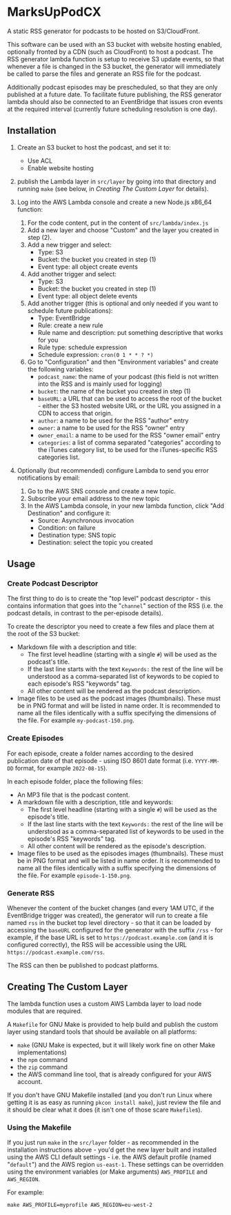 # MarksUpPodCX

A static RSS generator for podcasts to be hosted on S3/CloudFront.

This software can be used with an S3 bucket with website hosting enabled, optionally fronted by a CDN
(such as CloudFront) to host a podcast. The RSS generator lambda function is setup to receive S3 update
events, so that whenever a file is changed in the S3 bucket, the generator will immediately be called to
parse the files and generate an RSS file for the podcast.

Additionally podcast episodes may be prescheduled, so that they are only published at a future date.
To facilitate future publishing, the RSS generator lambda should also be connected to an EventBridge that
issues cron events at the required interval (currently future scheduling resolution is one day).

## Installation

1. Create an S3 bucket to host the podcast, and set it to:
    - Use ACL
    - Enable website hosting
    
2. publish the Lambda layer in `src/layer` by going into that directory and running `make` (see below, in _Creating The Custom Layer_ for details).

3. Log into the AWS Lambda console and create a new Node.js x86_64 function:
   
    1. For the code content, put in the content of `src/lambda/index.js`
    2. Add a new layer and choose "Custom" and the layer you created in step (2).
    3. Add a new trigger and select:
        * Type: S3
        * Bucket: the bucket you created in step (1)
        * Event type: all object create events
    4. Add another trigger and select:
        * Type: S3
        * Bucket: the bucket you created in step (1)
        * Event type: all object delete events
    5. Add another trigger (this is optional and only needed if you want to schedule future publications):
        * Type: EventBridge
        * Rule: create a new rule
        * Rule name and description: put something descriptive that works for you
        * Rule type: schedule expression
        * Schedule expression: `cron(0 1 * * ? *)`
    6. Go to "Configuration" and then "Environment variables" and create the following variables:
        * `podcast_name`: the name of your podcast (this field is not written into the RSS and is mainly used for logging)
        * `bucket`: the name of the bucket you created in step (1)
        * `baseURL`: a URL that can be used to access the root of the bucket - either the S3 hosted website URL or the URL you assigned in a CDN to access that origin.
        * `author`: a name to be used for the RSS "author" entry
        * `owner`: a name to be used for the RSS "owner" entry
        * `owner_email`: a name to be used for the RSS "owner email" entry
        * `categories`: a list of comma separated "categories" according to the iTunes category list, to be used for the iTunes-specific RSS categories list.
    
4. Optionally (but recommended) configure Lambda to send you error notifications by email:

    1. Go to the AWS SNS console and create a new topic.
    2. Subscribe your email address to the new topic
    3. In the AWS Lambda console, in your new lambda function, click "Add Destination" and configure it:
        * Source: Asynchronous invocation
        * Condition: on failure
        * Destination type: SNS topic
        * Destination: select the topic you created

## Usage

### Create Podcast Descriptor

The first thing to do is to create the "top level" podcast descriptor - this contains information that goes into the "`channel`" section of the RSS (i.e. the podcast details, in contrast to the per-episode details).

To create the descriptor you need to create a few files and place them at the root of the S3 bucket:

- Markdown file with a description and title:
  - The first level headline (starting with a single `#`) will be used as the podcast's title.
  - If the last line starts with the text `Keywords:` the rest of the line will be understood as a comma-separated list of keywords to be copied to each episode's RSS "keywords" tag.
  - All other content will be rendered as the podcast description.
- Image files to be used as the podcast images (thumbnails). These must be in PNG format and will be listed in name order. It is recommended to name all the files identically with a suffix specifying the dimensions of the file. For example `my-podcast-150.png`.

### Create Episodes

For each episode, create a folder names according to the desired publication date of that episode - using ISO 8601 date format (i.e. `YYYY-MM-DD` format, for example `2022-08-15`).

In each episode folder, place the following files:

- An MP3 file that is the podcast content.
- A markdown file with a description, title and keywords:
  - The first level headline (starting with a single `#`) will be used as the episode's title.
  - If the last line starts with the text `Keywords:` the rest of the line will be understood as a comma-separated list of keywords to be used in the episode's RSS "keywords" tag.
  - All other content will be rendered as the episode's description.
- Image files to be used as the episodes images (thumbnails). These must be in PNG format and will be listed in name order. It is recommended to name all the files identically with a suffix specifying the dimensions of the file. For example `episode-1-150.png`.

### Generate RSS

Whenever the content of the bucket changes (and every 1AM UTC, if the EventBridge trigger was created), the generator will run to create a file named `rss` in the bucket top level directory - so that it can be loaded by accessing the `baseURL` configured for the generator with the suffix `/rss` - for example, if the base URL is set to `https://podcast.example.com` (and it is configured correctly), the RSS will be accessible using the URL `https://podcast.example.com/rss`.

The RSS can then be published to podcast platforms.

## Creating The Custom Layer

The lambda function uses a custom AWS Lambda layer to load node modules that are required.

A `Makefile` for GNU Make is provided to help build and publish the custom layer using standard tools that should be available on all platforms:
  - `make` (GNU Make is expected, but it will likely work fine on other Make implementations)
  - the `npm` command
  - the `zip` command
  - the AWS command line tool, that is already configured for your AWS account.

If you don't have GNU Makefile installed (and you don't run Linux where getting it is as easy as running `pkcon install make`), just review the file and it
should be clear what it does (it isn't one of those scare `Makefile`s).

### Using the Makefile

If you just run `make` in the `src/layer` folder - as recommended in the installation instructions above - you'd get the new layer built and installed using
the AWS CLI default settings - i.e. the AWS default profile (named "`default`") and the AWS region `us-east-1`. These settings can be overridden using the
environment variables (or Make arguments) `AWS_PROFILE` and `AWS_REGION`.

For example:

```
make AWS_PROFILE=myprofile AWS_REGION=eu-west-2
```
